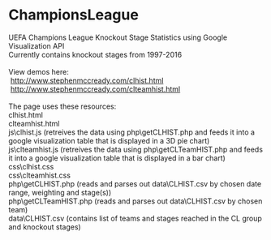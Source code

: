 # ChampionsLeague
UEFA Champions League Knockout Stage Statistics using Google Visualization API<br/>
Currently contains knockout stages from 1997-2016<br/>
<br/>
View demos here:<br/>
&nbsp;http://www.stephenmccready.com/clhist.html<br/>
&nbsp;http://www.stephenmccready.com/clteamhist.html<br/>
<br/>
The page uses these resources:<br/>
clhist.html<br/>
clteamhist.html<br/>
js\clhist.js (retreives the data using php\getCLHIST.php and feeds it into a google visualization table that is displayed in a 3D pie chart)<br/>
js\clteamhist.js (retreives the data using php\getCLTeamHIST.php and feeds it into a google visualization table that is displayed in a bar chart)<br/>
css\clhist.css<br/>
css\clteamhist.css<br/>
php\getCLHIST.php (reads and parses out data\CLHIST.csv by chosen date range, weighting and stage(s))<br/>
php\getCLTeamHIST.php (reads and parses out data\CLHIST.csv by chosen team)<br/>
data\CLHIST.csv (contains list of teams and stages reached in the CL group and knockout stages)<br/>
